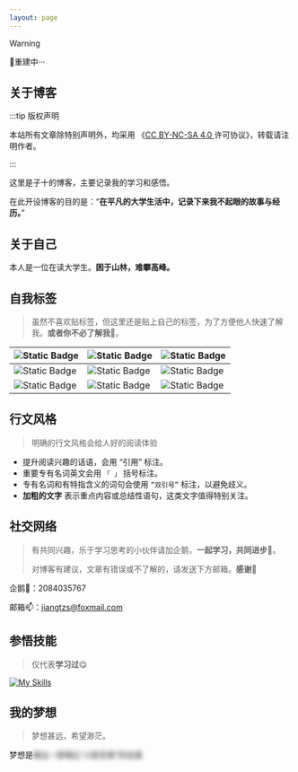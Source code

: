 ```yaml
---
layout: page
---
```


> [!WARNING]
>
> 🚧重建中···

<!--<iframe  style="width:100%; height: 100vh;"  src="https://www.zishiaaa.shop/"  frameborder="0" loading="lazy"> </iframe>-->

## 关于博客


:::tip 版权声明

本站所有文章除特别声明外，均采用 《[CC BY-NC-SA 4.0 ](https://creativecommons.org/licenses/by-nc-sa/4.0/deed.zh)许可协议》，转载请注明作者。

:::

这里是子十的博客，主要记录我的学习和感悟。

在此开设博客的目的是：“**在平凡的大学生活中，记录下来我不起眼的故事与经历。**”



## 关于自己

本人是一位在读大学生。**困于山林，难攀高峰。**



## 自我标签

> 虽然不喜欢贴标签，但这里还是贴上自己的标签，为了方便他人快速了解我。**或者你不必了解我**🤔。

| ![Static Badge](https://img.shields.io/badge/INTJ-%2348D1CC?style=for-the-badge&logo=MBTI&label=MBTI) | ![Static Badge](https://img.shields.io/badge/pessimist-%23BFEFFF?style=for-the-badge&logo=ISM&label=ISM) | ![Static Badge](https://img.shields.io/badge/Introversion-%23CAE1FF?style=for-the-badge&logo=character&label=character) |
| ------------------------------------------------------------ | ------------------------------------------------------------ | ------------------------------------------------------------ |
| ![Static Badge](https://img.shields.io/badge/%E8%AF%BB%E4%B9%A6%26%E5%86%99%E4%BD%9C%26%E5%90%AC%E6%AD%8C%26%E7%9C%8B%E7%95%AA%26%E9%AA%91%E8%A1%8C-%23FFF0F5?style=for-the-badge&label=hobby) | ![Static Badge](https://img.shields.io/badge/%E6%87%92%E7%99%8C%26%E6%8B%96%E5%BB%B6%E7%97%87-%23F0FFFF?style=for-the-badge&label=illness) | ![Static Badge](https://img.shields.io/badge/NARUTO-%23FFFACD?style=for-the-badge&label=Comic) |
| ![Static Badge](https://img.shields.io/badge/%E4%BD%99%E5%8D%8E%26%E5%8F%B2%E9%93%81%E7%94%9F-%236E7B8B?style=for-the-badge&label=READ) | ![Static Badge](https://img.shields.io/badge/%E5%B0%8F%E9%80%8F%E6%98%8E-%23FFFAFA?style=for-the-badge&label=identity) | ![Static Badge](https://img.shields.io/badge/%E3%80%8A%E6%88%91%E4%B8%8E%E5%9C%B0%E5%9D%9B%E3%80%8B-%23CFCFCF?style=for-the-badge&label=book) |



## 行文风格

> 明确的行文风格会给人好的阅读体验

- 提升阅读兴趣的话语，会用 “引用” 标注。
- 重要专有名词英文会用 `「 」` 括号标注。
- 专有名词和有特指含义的词句会使用 `“双引号”` 标注，以避免歧义。
- **加粗的文字** 表示重点内容或总结性语句，这类文字值得特别关注。



## 社交网络

> 有共同兴趣，乐于学习思考的小伙伴请加企鹅，**一起学习，共同进步**🤪。
>
> 对博客有建议，文章有错误或不了解的，请发送下方邮箱。**感谢🙏**

企鹅🐧：2084035767

邮箱📫：jiangtzs@foxmail.com



## 参悟技能

> 仅代表**学习过**😋

[![My Skills](https://skillicons.dev/icons?i=html,css,js,python,c,java,bash,git,idea,md,mysql,vscode)]()



## 我的梦想

> 梦想甚远，希望渺茫。



梦想是<span style="filter: blur(4px);user-select:none;">做出一部堪比“火影忍者”的动漫</span>



